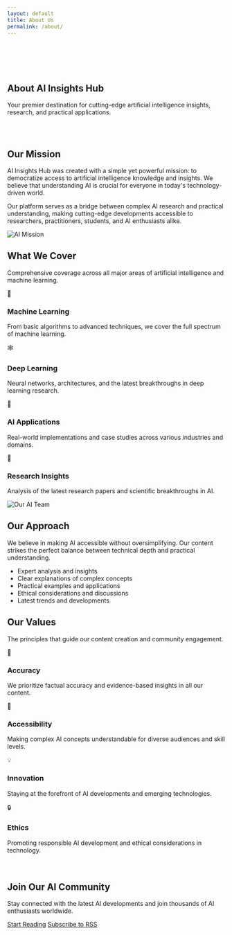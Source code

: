 ```yaml
---
layout: default
title: About Us
permalink: /about/
---
```


<div class="container">
  <section class="hero" style="padding: 4rem 0 2rem;">
    <div class="section-header">
      <h1>About AI Insights Hub</h1>
      <p>Your premier destination for cutting-edge artificial intelligence insights, research, and practical applications.</p>
    </div>
  </section>

  <section class="features">
    <div class="container">
      <div class="features-grid">
        <div class="feature-content">
          <h2>Our Mission</h2>
          <p>AI Insights Hub was created with a simple yet powerful mission: to democratize access to artificial intelligence knowledge and insights. We believe that understanding AI is crucial for everyone in today's technology-driven world.</p>
          <p>Our platform serves as a bridge between complex AI research and practical understanding, making cutting-edge developments accessible to researchers, practitioners, students, and AI enthusiasts alike.</p>
        </div>
        <div class="feature-image">
          <img src="{{ '/assets/images/ai-mission.jpg' | relative_url }}" alt="AI Mission" onerror="this.style.display='none'">
        </div>
      </div>
    </div>
  </section>

  <section class="categories" style="background: var(--gray-50);">
    <div class="container">
      <div class="section-header">
        <h2>What We Cover</h2>
        <p>Comprehensive coverage across all major areas of artificial intelligence and machine learning.</p>
      </div>
      <div class="categories-grid">
        <div class="category-card">
          <div class="category-icon">🧠</div>
          <h3>Machine Learning</h3>
          <p>From basic algorithms to advanced techniques, we cover the full spectrum of machine learning.</p>
        </div>
        <div class="category-card">
          <div class="category-icon">🕸️</div>
          <h3>Deep Learning</h3>
          <p>Neural networks, architectures, and the latest breakthroughs in deep learning research.</p>
        </div>
        <div class="category-card">
          <div class="category-icon">🚀</div>
          <h3>AI Applications</h3>
          <p>Real-world implementations and case studies across various industries and domains.</p>
        </div>
        <div class="category-card">
          <div class="category-icon">🔬</div>
          <h3>Research Insights</h3>
          <p>Analysis of the latest research papers and scientific breakthroughs in AI.</p>
        </div>
      </div>
    </div>
  </section>

  <section class="features">
    <div class="container">
      <div class="features-grid">
        <div class="feature-image">
          <img src="{{ '/assets/images/ai-team.jpg' | relative_url }}" alt="Our AI Team" onerror="this.style.display='none'">
        </div>
        <div class="feature-content">
          <h2>Our Approach</h2>
          <p>We believe in making AI accessible without oversimplifying. Our content strikes the perfect balance between technical depth and practical understanding.</p>
          <ul class="feature-list">
            <li>Expert analysis and insights</li>
            <li>Clear explanations of complex concepts</li>
            <li>Practical examples and applications</li>
            <li>Ethical considerations and discussions</li>
            <li>Latest trends and developments</li>
          </ul>
        </div>
      </div>
    </div>
  </section>

  <section class="categories">
    <div class="container">
      <div class="section-header">
        <h2>Our Values</h2>
        <p>The principles that guide our content creation and community engagement.</p>
      </div>
      <div class="categories-grid">
        <div class="category-card">
          <div class="category-icon">🎯</div>
          <h3>Accuracy</h3>
          <p>We prioritize factual accuracy and evidence-based insights in all our content.</p>
        </div>
        <div class="category-card">
          <div class="category-icon">🤝</div>
          <h3>Accessibility</h3>
          <p>Making complex AI concepts understandable for diverse audiences and skill levels.</p>
        </div>
        <div class="category-card">
          <div class="category-icon">💡</div>
          <h3>Innovation</h3>
          <p>Staying at the forefront of AI developments and emerging technologies.</p>
        </div>
        <div class="category-card">
          <div class="category-icon">🔒</div>
          <h3>Ethics</h3>
          <p>Promoting responsible AI development and ethical considerations in technology.</p>
        </div>
      </div>
    </div>
  </section>

  <section class="cta" style="margin: 4rem 0;">
    <h2>Join Our AI Community</h2>
    <p>Stay connected with the latest AI developments and join thousands of AI enthusiasts worldwide.</p>
    <div class="hero-buttons">
      <a href="{{ '/blog/' | relative_url }}" class="btn btn-secondary">Start Reading</a>
      <a href="{{ '/feed.xml' | relative_url }}" class="btn btn-outline">Subscribe to RSS</a>
    </div>
  </section>
</div>

